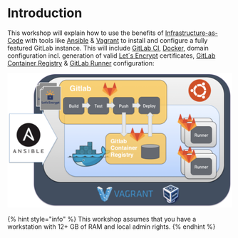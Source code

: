 # Introduction

This workshop will explain how to use the benefits of [Infrastructure-as-Code](https://en.wikipedia.org/wiki/Infrastructure_as_Code) with tools like [Ansible](https://www.ansible.com/) & [Vagrant](https://www.vagrantup.com/) to install and configure a fully featured GitLab instance. This will include [GitLab CI](https://about.gitlab.com/features/gitlab-ci-cd/), [Docker](https://www.docker.com/), domain configuration incl. generation of valid [Let´s Encrypt](https://letsencrypt.org/) certificates, [GitLab Container Registry](https://docs.gitlab.com/ee/user/project/container_registry.html) & [GitLab Runner](https://docs.gitlab.com/runner/) configuration:

![gitlab-setup](.gitbook/assets/gitlab-setup.png)

{% hint style="info" %}
This workshop assumes that you have a workstation with 12+ GB of RAM and local admin rights.
{% endhint %}

